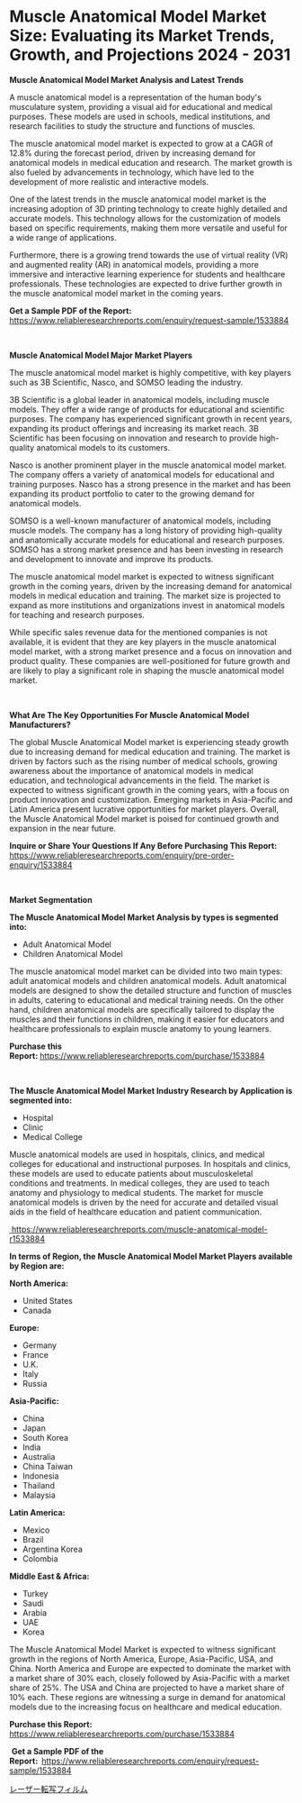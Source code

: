 <p><h1>Muscle Anatomical Model Market Size: Evaluating its Market Trends, Growth, and Projections 2024 - 2031</h1></p><p><strong>Muscle Anatomical Model Market Analysis and Latest Trends</strong></p>
<p><p>A muscle anatomical model is a representation of the human body's musculature system, providing a visual aid for educational and medical purposes. These models are used in schools, medical institutions, and research facilities to study the structure and functions of muscles.</p><p>The muscle anatomical model market is expected to grow at a CAGR of 12.8% during the forecast period, driven by increasing demand for anatomical models in medical education and research. The market growth is also fueled by advancements in technology, which have led to the development of more realistic and interactive models.</p><p>One of the latest trends in the muscle anatomical model market is the increasing adoption of 3D printing technology to create highly detailed and accurate models. This technology allows for the customization of models based on specific requirements, making them more versatile and useful for a wide range of applications.</p><p>Furthermore, there is a growing trend towards the use of virtual reality (VR) and augmented reality (AR) in anatomical models, providing a more immersive and interactive learning experience for students and healthcare professionals. These technologies are expected to drive further growth in the muscle anatomical model market in the coming years.</p></p>
<p><strong>Get a Sample PDF of the Report:&nbsp;</strong> <a href="https://www.reliableresearchreports.com/enquiry/request-sample/1533884">https://www.reliableresearchreports.com/enquiry/request-sample/1533884</a></p>
<p>&nbsp;</p>
<p><strong>Muscle Anatomical Model Major Market Players</strong></p>
<p><p>The muscle anatomical model market is highly competitive, with key players such as 3B Scientific, Nasco, and SOMSO leading the industry. </p><p>3B Scientific is a global leader in anatomical models, including muscle models. They offer a wide range of products for educational and scientific purposes. The company has experienced significant growth in recent years, expanding its product offerings and increasing its market reach. 3B Scientific has been focusing on innovation and research to provide high-quality anatomical models to its customers. </p><p>Nasco is another prominent player in the muscle anatomical model market. The company offers a variety of anatomical models for educational and training purposes. Nasco has a strong presence in the market and has been expanding its product portfolio to cater to the growing demand for anatomical models. </p><p>SOMSO is a well-known manufacturer of anatomical models, including muscle models. The company has a long history of providing high-quality and anatomically accurate models for educational and research purposes. SOMSO has a strong market presence and has been investing in research and development to innovate and improve its products. </p><p>The muscle anatomical model market is expected to witness significant growth in the coming years, driven by the increasing demand for anatomical models in medical education and training. The market size is projected to expand as more institutions and organizations invest in anatomical models for teaching and research purposes. </p><p>While specific sales revenue data for the mentioned companies is not available, it is evident that they are key players in the muscle anatomical model market, with a strong market presence and a focus on innovation and product quality. These companies are well-positioned for future growth and are likely to play a significant role in shaping the muscle anatomical model market.</p></p>
<p>&nbsp;</p>
<p><strong>What Are The Key Opportunities For Muscle Anatomical Model Manufacturers?</strong></p>
<p><p>The global Muscle Anatomical Model market is experiencing steady growth due to increasing demand for medical education and training. The market is driven by factors such as the rising number of medical schools, growing awareness about the importance of anatomical models in medical education, and technological advancements in the field. The market is expected to witness significant growth in the coming years, with a focus on product innovation and customization. Emerging markets in Asia-Pacific and Latin America present lucrative opportunities for market players. Overall, the Muscle Anatomical Model market is poised for continued growth and expansion in the near future.</p></p>
<p><strong>Inquire or Share Your Questions If Any Before Purchasing This Report:</strong> <a href="https://www.reliableresearchreports.com/enquiry/pre-order-enquiry/1533884">https://www.reliableresearchreports.com/enquiry/pre-order-enquiry/1533884</a></p>
<p>&nbsp;</p>
<p><strong>Market Segmentation</strong></p>
<p><strong>The Muscle Anatomical Model Market Analysis by types is segmented into:</strong></p>
<p><ul><li>Adult Anatomical Model</li><li>Children Anatomical Model</li></ul></p>
<p><p>The muscle anatomical model market can be divided into two main types: adult anatomical models and children anatomical models. Adult anatomical models are designed to show the detailed structure and function of muscles in adults, catering to educational and medical training needs. On the other hand, children anatomical models are specifically tailored to display the muscles and their functions in children, making it easier for educators and healthcare professionals to explain muscle anatomy to young learners.</p></p>
<p><strong>Purchase this Report:&nbsp;</strong><a href="https://www.reliableresearchreports.com/purchase/1533884">https://www.reliableresearchreports.com/purchase/1533884</a></p>
<p>&nbsp;</p>
<p><strong>The Muscle Anatomical Model Market Industry Research by Application is segmented into:</strong></p>
<p><ul><li>Hospital</li><li>Clinic</li><li>Medical College</li></ul></p>
<p><p>Muscle anatomical models are used in hospitals, clinics, and medical colleges for educational and instructional purposes. In hospitals and clinics, these models are used to educate patients about musculoskeletal conditions and treatments. In medical colleges, they are used to teach anatomy and physiology to medical students. The market for muscle anatomical models is driven by the need for accurate and detailed visual aids in the field of healthcare education and patient communication.</p></p>
<p><a href="https://www.reliableresearchreports.com/muscle-anatomical-model-r1533884">&nbsp;https://www.reliableresearchreports.com/muscle-anatomical-model-r1533884</a></p>
<p><strong>In terms of Region, the Muscle Anatomical Model Market Players available by Region are:</strong></p>
<p>
    <p> <strong> North America: </strong>
        <ul>
            <li>United States</li>
            <li>Canada</li>
        </ul>
        </p> 
    <p> <strong> Europe: </strong>
        <ul>
            <li>Germany</li>
            <li>France</li>
            <li>U.K.</li>
            <li>Italy</li>
            <li>Russia</li>
        </ul>
        </p> 
    <p> <strong> Asia-Pacific: </strong>
        <ul>
            <li>China</li>
            <li>Japan</li>
            <li>South Korea</li>
            <li>India</li>
            <li>Australia</li>
            <li>China Taiwan</li>
            <li>Indonesia</li>
            <li>Thailand</li>
            <li>Malaysia</li>
        </ul>
        </p> 
    <p> <strong> Latin America: </strong>
        <ul>
            <li>Mexico</li>
            <li>Brazil</li>
            <li>Argentina Korea</li>
            <li>Colombia</li>
        </ul>
        </p> 
    <p> <strong> Middle East & Africa: </strong>
        <ul>
            <li>Turkey</li>
            <li>Saudi</li>
            <li>Arabia</li>
            <li>UAE</li>
            <li>Korea</li>
        </ul>
    </p>
    </p>
<p><p>The Muscle Anatomical Model Market is expected to witness significant growth in the regions of North America, Europe, Asia-Pacific, USA, and China. North America and Europe are expected to dominate the market with a market share of 30% each, closely followed by Asia-Pacific with a market share of 25%. The USA and China are projected to have a market share of 10% each. These regions are witnessing a surge in demand for anatomical models due to the increasing focus on healthcare and medical education.</p></p>
<p><strong>Purchase this Report: </strong><a href="https://www.reliableresearchreports.com/purchase/1533884">https://www.reliableresearchreports.com/purchase/1533884</a></p>
<p>&nbsp;<strong>Get a Sample PDF of the Report:&nbsp;&nbsp;</strong><a href="https://www.reliableresearchreports.com/enquiry/request-sample/1533884">https://www.reliableresearchreports.com/enquiry/request-sample/1533884</a></p>
<p><strong></strong></p>
<p><p><a href="https://github.com/zjkmgcs938405/Market-Research-Report-List-1/blob/main/661179048659.md">レーザー転写フィルム</a></p></p>